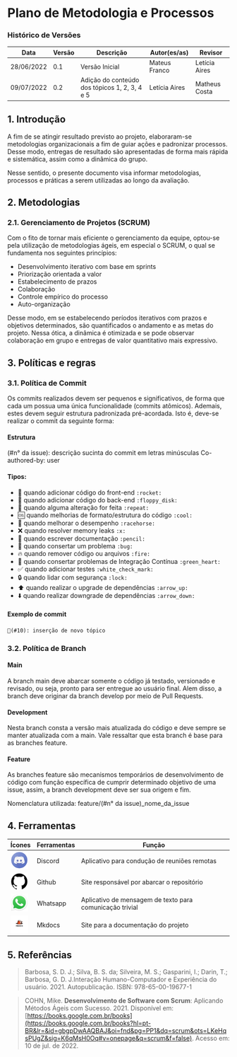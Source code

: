 # Plano de Metodologia e Processos

### Histórico de Versões

**Data** | **Versão** | **Descrição** | **Autor(es/as)** | **Revisor**
--- | --- | --- | --- | ---
28/06/2022 | 0.1 | Versão Inicial | Mateus Franco | Letícia Aires
09/07/2022 | 0.2 | Adição do conteúdo dos tópicos 1, 2, 3, 4 e 5 | Letícia Aires | Matheus Costa

## 1. Introdução

A fim de se atingir resultado previsto ao projeto, elaboraram-se metodologias organizacionais a fim de guiar ações e padronizar processos. Desse modo, entregas de resultado são apresentadas de forma mais rápida e sistemática, assim como a dinâmica do grupo. 

Nesse sentido, o presente documento visa informar metodologias, processos e práticas a serem utilizadas ao longo da avaliação.

## 2. Metodologias

### 2.1. Gerenciamento de Projetos (SCRUM)

Com o fito de tornar mais eficiente o gerenciamento da equipe, optou-se pela utilização de metodologias ágeis, em especial o SCRUM, o qual se fundamenta nos seguintes princípios:

* Desenvolvimento iterativo com base em sprints
* Priorização orientada a valor
* Estabelecimento de prazos
* Colaboração
* Controle empírico do processo
* Auto-organização

Desse modo, em se estabelecendo períodos iterativos com prazos e objetivos determinados, são quantificados o andamento e as metas do projeto. Nessa ótica, a dinâmica é otimizada e se pode observar colaboração em grupo e entregas de valor quantitativo mais expressivo.

## 3. Políticas e regras

### 3.1. Política de Commit

Os commits realizados devem ser pequenos e significativos, de forma que cada um possua uma única funcionalidade (commits atômicos). Ademais, estes devem seguir estrutura padronizada pré-acordada. Isto é, deve-se realizar o commit da seguinte forma:

#### Estrutura

<tipo> (#n° da issue): descrição sucinta do commit em letras minúsculas
Co-authored-by: user <email>

#### Tipos:

* 🚀 quando adicionar código do front-end `:rocket:`
* 💾 quando adicionar código do back-end `:floppy_disk:`
* 🔁 quando alguma alteração for feita `:repeat:`
* 🆒 quando melhorias de formato/estrutura do código `:cool:`
* 🐎 quando melhorar o desempenho `:racehorse:`
* ❌ quando resolver memory leaks `:x:`
* 📝 quando escrever documentação `:pencil:`
* 🐛 quando consertar um problema `:bug:`
* 🔥 quando remover código ou arquivos `:fire:`
* 💚 quando consertar problemas de Integração Contínua `:green_heart:`
* ✅ quando adicionar testes `:white_check_mark:`
* 🔒 quando lidar com segurança `:lock:`
* ⬆️ quando realizar o upgrade de dependências `:arrow_up:`
* ⬇️ quando realizar downgrade de dependências `:arrow_down:`

#### Exemplo de commit
`🔁(#10): inserção de novo tópico`

### 3.2. Política de Branch

#### Main

A branch main deve abarcar somente o código já testado, versionado e revisado, ou seja, pronto para ser entregue ao usuário final. Alem disso, a branch deve originar da branch develop por meio de Pull Requests.

#### Development

Nesta branch consta a versão mais atualizada do código e deve sempre se manter atualizada com a main. Vale ressaltar que esta branch é base para as branches feature.

#### Feature

As branches feature são mecanismos temporários de desenvolvimento de código com função específica de cumprir determinado objetivo de uma issue, assim, a branch development deve ser sua origem e fim.

Nomenclatura utilizada: feature/(#n° da issue)_nome_da_issue

## 4. Ferramentas 

| **Ícones** | **Ferramentas** | **Função** |
| --- | --- | --- |
|<img src="/docs/assets/discord-logo-png-7617.png" width=40> | Discord| Aplicativo para condução de reuniões remotas |
|<img src="/docs/assets/512x512-logo-27148.png" width=40> | Github| Site responsável  por abarcar o repositório |
|<img src="/docs/assets/whatsapp-icon.png" width=40> | Whatsapp| Aplicativo de mensagem de texto para comunicação trivial |
|<img src="/docs/assets/mkdocs-icon.png" width=40> | Mkdocs| Site para a documentação do projeto |

## 5. Referências

> Barbosa, S. D. J.; Silva, B. S. da; Silveira, M. S.; Gasparini, I.; Darin, T.; Barbosa, G. D. J.Interação Humano-Computador e Experiência do usuário. 2021. Autopublicação. ISBN: 978-65-00-19677-1

> COHN, Mike. **Desenvolvimento de Software com Scrum**: Aplicando Métodos Ágeis com Sucesso. 2021. Disponível em: [https://books.google.com.br/books](https://books.google.com.br/books?hl=pt-BR&lr=&id=gbgpDwAAQBAJ&oi=fnd&pg=PP1&dq=scrum&ots=LKeHqsPUgZ&sig=K6qMsH0Oq#v=onepage&q=scrum&f=false). Acesso em: 10 de jul. de 2022.

